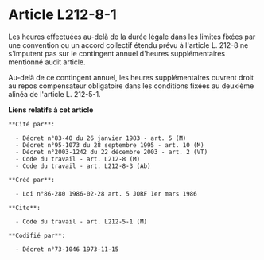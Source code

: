 # Article L212-8-1

Les heures effectuées au-delà de la durée légale dans les limites fixées par une convention ou un accord collectif étendu
prévu à l'article L. 212-8 ne s'imputent pas sur le contingent annuel d'heures supplémentaires mentionné audit article.

Au-delà de ce contingent annuel, les heures supplémentaires ouvrent droit au repos compensateur obligatoire dans les
conditions fixées au deuxième alinéa de l'article L. 212-5-1.

**Liens relatifs à cet article**

	**Cité par**:

	  - Décret n°83-40 du 26 janvier 1983 - art. 5 (M)
	  - Décret n°95-1073 du 28 septembre 1995 - art. 10 (M)
	  - Décret n°2003-1242 du 22 décembre 2003 - art. 2 (VT)
	  - Code du travail - art. L212-8 (M)
	  - Code du travail - art. L212-8-3 (Ab)

	**Créé par**:

	  - Loi n°86-280 1986-02-28 art. 5 JORF 1er mars 1986

	**Cite**:

	  - Code du travail - art. L212-5-1 (M)

	**Codifié par**:

	  - Décret n°73-1046 1973-11-15
